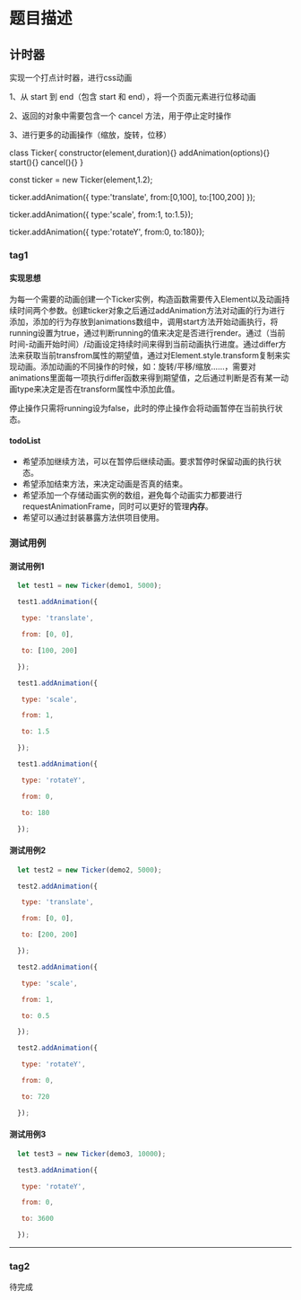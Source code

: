 # 题目描述

## 计时器

实现一个打点计时器，进行css动画

1、从 start 到 end（包含 start 和 end），将一个页面元素进行位移动画

2、返回的对象中需要包含一个 cancel 方法，用于停止定时操作

3、进行更多的动画操作（缩放，旋转，位移）


class Ticker{
  constructor(element,duration){}
  addAnimation(options){}
  start(){}
  cancel(){}
}

const ticker = new Ticker(element,1.2);

ticker.addAnimation({
  type:'translate',
  from:[0,100],
  to:[100,200]
});

ticker.addAnimation({
  type:'scale',
  from:1,
  to:1.5});

ticker.addAnimation({
  type:'rotateY',
  from:0,
  to:180});

### tag1

  #### 实现思想

为每一个需要的动画创建一个Ticker实例，构造函数需要传入Element以及动画持续时间两个参数。创建ticker对象之后通过addAnimation方法对动画的行为进行添加，添加的行为存放到animations数组中，调用start方法开始动画执行，将running设置为true，通过判断running的值来决定是否进行render。通过（当前时间-动画开始时间）/动画设定持续时间来得到当前动画执行进度。通过differ方法来获取当前transfrom属性的期望值，通过对Element.style.transform复制来实现动画。添加动画的不同操作的时候，如：旋转/平移/缩放……，需要对animations里面每一项执行differ函数来得到期望值，之后通过判断是否有某一动画type来决定是否在transform属性中添加此值。

停止操作只需将running设为false，此时的停止操作会将动画暂停在当前执行状态。



#### todoList

- 希望添加继续方法，可以在暂停后继续动画。要求暂停时保留动画的执行状态。
- 希望添加结束方法，来决定动画是否真的结束。
- 希望添加一个存储动画实例的数组，避免每个动画实力都要进行requestAnimationFrame，同时可以更好的管理**内存**。
- 希望可以通过封装暴露方法供项目使用。



### 测试用例

#### 测试用例1

```javascript
  let test1 = new Ticker(demo1, 5000);

  test1.addAnimation({

   type: 'translate',

   from: [0, 0],

   to: [100, 200]

  });

  test1.addAnimation({

   type: 'scale',

   from: 1,

   to: 1.5

  });

  test1.addAnimation({

   type: 'rotateY',

   from: 0,

   to: 180

  });
```



####   测试用例2

```javascript
  let test2 = new Ticker(demo2, 5000);

  test2.addAnimation({

   type: 'translate',

   from: [0, 0],

   to: [200, 200]

  });

  test2.addAnimation({

   type: 'scale',

   from: 1,

   to: 0.5

  });

  test2.addAnimation({

   type: 'rotateY',

   from: 0,

   to: 720

  });
```



####   测试用例3

```javascript
  let test3 = new Ticker(demo3, 10000);

  test3.addAnimation({

   type: 'rotateY',

   from: 0,

   to: 3600

  });
```



---------------------------------------------

### tag2

待完成